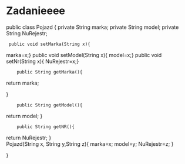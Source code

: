 # Zadanieeee
public class Pojazd {
    private String marka;
    private String model;
    private String NuRejestr;
    
     public void setMarka(String x){
  marka=x;}
      public void setModel(String x){
  model=x;}
       public void setNr(String x){
  NuRejestr=x;}
    
       
       
        public String getMarka(){
   return marka;
   
   }
        
        public String getModel(){
   return model;
   }      
        
        public String getNR(){
   return NuRejestr;
   }      
   Pojazd(String x, String y,String z){
   marka=x;
   model=y;
   NuRejestr=z;
   }
   
 
}
